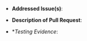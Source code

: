 <!-- NOTE: Anything within these brackets will be hidden on the preview of the Pull Request. -->

* **Addressed Issue(s)**: 

<!--
Please specify the [GitHub issue(s)](https://github.com/codewithla/rathena-backend/issues) this pull request amends. 
Yes. There should be an issue for any fixes
-->

* **Description of Pull Request**: 

<!-- Describe how this pull request will resolve the issue(s) listed above. -->

* **Testing Evidence*: 

<!-- You tested everything and are proud of your code. Let's show it off! -->
